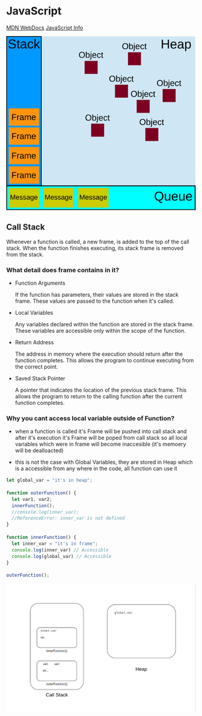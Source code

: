 # JavaScript

[MDN WebDocs](https://developer.mozilla.org/en-US/docs/Web/JavaScript)
[JavaScript Info](https://javascript.info/)

<img src="./assets/memory_org.svg" alt="Runtime in javascirpt">


## Call Stack
Whenever a function is called, a new frame, is added to the top of the call stack. When the function finishes executing, its stack frame is removed from the stack.

### What detail does frame contains in it?
- Function Arguments

  If the function has parameters, their values are stored in the stack frame. These values are passed to the function when it's called.

- Local Variables

  Any variables declared within the function are stored in the stack frame. These variables are accessible only within the scope of the function.


- Return Address

  The address in memory where the execution should return after the function completes. This allows the program to continue executing from the correct point.

- Saved Stack Pointer

  A pointer that indicates the location of the previous stack frame. This allows the program to return to the calling function after the current function completes.


### Why you cant access local variable outside of Function?

- when a function is called it's Frame will be pushed into call stack
  and after it's execution it's Frame will be poped from call stack
  so all local variables which were in frame will become inaccesible (it's memoery will be dealloacted)

- this is not the case with Global Variables,
  they are stored in Heap which is a accessible from any where in the code, all function can use it

```javascript
let global_var = "it's in heap";

function outerFunction() {
  let var1, var2;
  innerFunction();
  //console.log(inner_var);
  //ReferenceError: inner_var is not defined
}

function innerFunction() {
  let inner_var = "it's in frame";
  console.log(inner_var) // Accessible
  console.log(global_var) // Accessible
}

outerFunction();
```
<img src="./assets/image copy.png" alt="Runtime in javascirpt">
